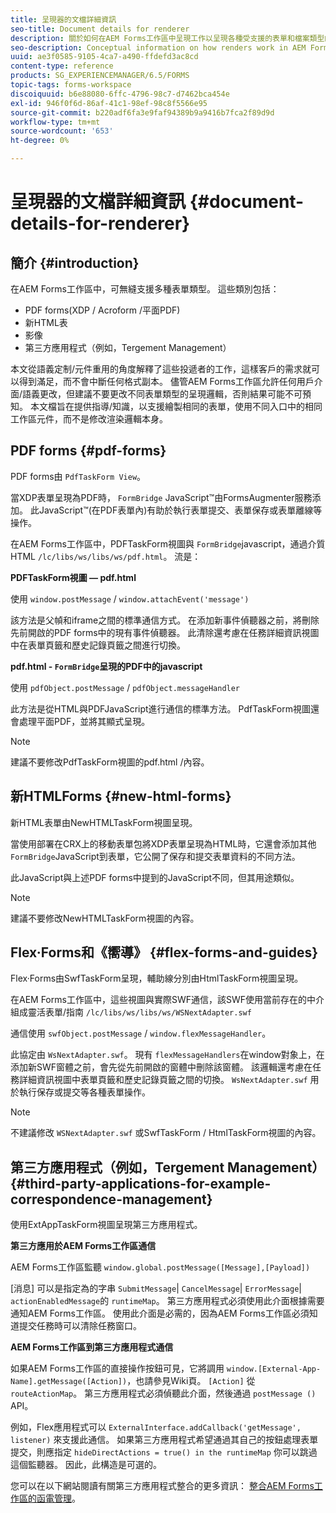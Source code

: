 ```yaml
---
title: 呈現器的文檔詳細資訊
seo-title: Document details for renderer
description: 關於如何在AEM Forms工作區中呈現工作以呈現各種受支援的表單和檔案類型的概念性資訊。
seo-description: Conceptual information on how renders work in AEM Forms workspace to render the various supported form and file types.
uuid: ae3f0585-9105-4ca7-a490-ffdefd3ac8cd
content-type: reference
products: SG_EXPERIENCEMANAGER/6.5/FORMS
topic-tags: forms-workspace
discoiquuid: b6e88080-6ffc-4796-98c7-d7462bca454e
exl-id: 946f0f6d-86af-41c1-98ef-98c8f5566e95
source-git-commit: b220adf6fa3e9faf94389b9a9416b7fca2f89d9d
workflow-type: tm+mt
source-wordcount: '653'
ht-degree: 0%

---
```


# 呈現器的文檔詳細資訊 {#document-details-for-renderer}

## 簡介 {#introduction}

在AEM Forms工作區中，可無縫支援多種表單類型。 這些類別包括：

* PDF forms(XDP / Acroform /平面PDF)
* 新HTML表
* 影像
* 第三方應用程式（例如，Tergement Management）

本文從語義定制/元件重用的角度解釋了這些投遞者的工作，這樣客戶的需求就可以得到滿足，而不會中斷任何格式副本。 儘管AEM Forms工作區允許任何用戶介面/語義更改，但建議不要更改不同表單類型的呈現邏輯，否則結果可能不可預知。 本文檔旨在提供指導/知識，以支援繪製相同的表單，使用不同入口中的相同工作區元件，而不是修改渲染邏輯本身。

## PDF forms {#pdf-forms}

PDF forms由 `PdfTaskForm View`。

當XDP表單呈現為PDF時， `FormBridge` JavaScript™由FormsAugmenter服務添加。 此JavaScript™(在PDF表單內)有助於執行表單提交、表單保存或表單離線等操作。

在AEM Forms工作區中，PDFTaskForm視圖與 `FormBridge`javascript，通過介質HTML `/lc/libs/ws/libs/ws/pdf.html`。 流是：

**PDFTaskForm視圖 — pdf.html**

使用 `window.postMessage` / `window.attachEvent('message')`

該方法是父幀和iframe之間的標準通信方式。 在添加新事件偵聽器之前，將刪除先前開啟的PDF forms中的現有事件偵聽器。 此清除還考慮在任務詳細資訊視圖中在表單頁籤和歷史記錄頁籤之間進行切換。

**pdf.html - `FormBridge`呈現的PDF中的javascript**

使用 `pdfObject.postMessage` / `pdfObject.messageHandler`

此方法是從HTML與PDFJavaScript進行通信的標準方法。 PdfTaskForm視圖還會處理平面PDF，並將其顯式呈現。

>[!NOTE]
>
>建議不要修改PdfTaskForm視圖的pdf.html /內容。

## 新HTMLForms {#new-html-forms}

新HTML表單由NewHTMLTaskForm視圖呈現。

當使用部署在CRX上的移動表單包將XDP表單呈現為HTML時，它還會添加其他 `FormBridge`JavaScript到表單，它公開了保存和提交表單資料的不同方法。

此JavaScript與上述PDF forms中提到的JavaScript不同，但其用途類似。

>[!NOTE]
>
>建議不要修改NewHTMLTaskForm視圖的內容。

## Flex·Forms和《嚮導》 {#flex-forms-and-guides}

Flex·Forms由SwfTaskForm呈現，輔助線分別由HtmlTaskForm視圖呈現。

在AEM Forms工作區中，這些視圖與實際SWF通信，該SWF使用當前存在的中介組成靈活表單/指南 `/lc/libs/ws/libs/ws/WSNextAdapter.swf`

通信使用 `swfObject.postMessage` / `window.flexMessageHandler`。

此協定由 `WsNextAdapter.swf`。 現有 `flexMessageHandlers`在window對象上，在添加新SWF窗體之前，會先從先前開啟的窗體中刪除該窗體。 該邏輯還考慮在任務詳細資訊視圖中表單頁籤和歷史記錄頁籤之間的切換。 `WsNextAdapter.swf` 用於執行保存或提交等各種表單操作。

>[!NOTE]
>
>不建議修改 `WSNextAdapter.swf` 或SwfTaskForm / HtmlTaskForm視圖的內容。

## 第三方應用程式（例如，Tergement Management） {#third-party-applications-for-example-correspondence-management}

使用ExtAppTaskForm視圖呈現第三方應用程式。

**第三方應用於AEM Forms工作區通信**

AEM Forms工作區監聽 `window.global.postMessage([Message],[Payload])`

[消息] 可以是指定為的字串 `SubmitMessage`| `CancelMessage`| `ErrorMessage`| `actionEnabledMessage`的 `runtimeMap`。 第三方應用程式必須使用此介面根據需要通知AEM Forms工作區。 使用此介面是必需的，因為AEM Forms工作區必須知道提交任務時可以清除任務窗口。

**AEM Forms工作區到第三方應用程式通信**

如果AEM Forms工作區的直接操作按鈕可見，它將調用 `window.[External-App-Name].getMessage([Action])`，也請參見Wiki頁。 `[Action]` 從 `routeActionMap`。 第三方應用程式必須偵聽此介面，然後通過 `postMessage ()` API。

例如，Flex應用程式可以 `ExternalInterface.addCallback('getMessage', listener)` 來支援此通信。 如果第三方應用程式希望通過其自己的按鈕處理表單提交，則應指定 `hideDirectActions = true() in the runtimeMap` 你可以跳過這個監聽器。 因此，此構造是可選的。

您可以在以下網站閱讀有關第三方應用程式整合的更多資訊： [整合AEM Forms工作區的函電管理](/help/forms/using/integrating-correspondence-management-html-workspace.md)。
